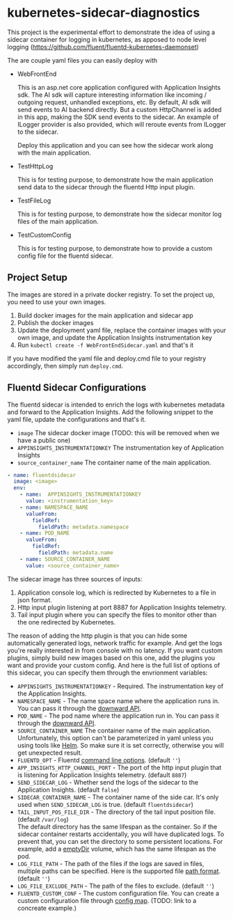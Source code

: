 # kubernetes-sidecar-diagnostics
This project is the experimental effort to demonstrate the idea of using a sidecar container for logging in kubernetes, as apposed to node level logging (https://github.com/fluent/fluentd-kubernetes-daemonset)

The are couple yaml files you can easily deploy with
* WebFrontEnd

  This is an asp.net core application configured with Application Insights sdk. The AI sdk will capture interesting information like incoming / outgoing request, unhandled exceptions, etc. By default, AI sdk will send events to AI backend directly. But a custom HttpChannel is added in this app, making the SDK send events to the sidecar. An example of ILogger provider is also provided, which will reroute events from ILogger to the sidecar.
  
  Deploy this application and you can see how the sidecar work along with the main application.

* TestHttpLog

  This is for testing purpose, to demonstrate how the main application send data to the sidecar through the fluentd Http input plugin.

* TestFileLog

  This is for testing purpose, to demonstrate how the sidecar monitor log files of the main application.

* TestCustomConfig

  This is for testing purpose, to demonstrate how to provide a custom config file for the fluentd sidecar.

## Project Setup
The images are stored in a private docker registry. To set the project up, you need to use your own images.
1. Build docker images for the main application and sidecar app
2. Publish the docker images
3. Update the deployment yaml file, replace the container images with your own image, and update the Application Insights instrumentation key
4. Run ```kubectl create -f WebFrontEndSidecar.yaml``` and that's it

If you have modified the yaml file and deploy.cmd file to your registry accordingly, then simply run ```deploy.cmd```.

## Fluentd Sidecar Configurations
The fluentd sidecar is intended to enrich the logs with kubernetes metadata and forward to the Application Insights. Add the following snippet to the yaml file, update the configurations and that's it.
* `image` The sidecar docker image (TODO: this will be removed when we have a public one)
* `APPINSIGHTS_INSTRUMENTATIONKEY` The instrumentation key of Application Insights
* `source_container_name` The container name of the main application.

``` yaml
- name: fluentdsidecar
  image: <image>
  env:
    - name:  APPINSIGHTS_INSTRUMENTATIONKEY
      value: <instrumentation_key>
    - name: NAMESPACE_NAME
      valueFrom:
        fieldRef:
          fieldPath: metadata.namespace
    - name: POD_NAME
      valueFrom:
        fieldRef:
          fieldPath: metadata.name
    - name: SOURCE_CONTAINER_NAME
      value: <source_container_name>
```

The sidecar image has three sources of inputs:  
1) Application console log, which is redirected by Kubernetes to a file in json format.
2) Http input plugin listening at port 8887 for Application Insights telemetry.
3) Tail input plugin where you can specify the files to monitor other than the one redirected by Kubernetes.

The reason of adding the http plugin is that you can hide some automatically generated logs, network traffic for example. And get the logs you're really interested in from console with no latency. If you want custom plugins, simply build new images based on this one, add the plugins you want and provide your custom config. And here is the full list of options of this sidecar, you can specify them through the envrionment variables:

* `APPINSIGHTS_INSTRUMENTATIONKEY` - Required. The instrumentation key of the Application Insights.
* `NAMESPACE_NAME` - The name space name where the application runs in. You can pass it through the [downward API](https://kubernetes.io/docs/tasks/inject-data-application/environment-variable-expose-pod-information/#the-downward-api).
* `POD_NAME` - The pod name where the application run in. You can pass it through the [downward API](https://kubernetes.io/docs/tasks/inject-data-application/environment-variable-expose-pod-information/#the-downward-api).
* `SOURCE_CONTAINER_NAME` The container name of the main application. Unfortunately, this option can't be parameterized in yaml unless you using tools like [Helm](https://helm.sh/). So make sure it is set correctly, otherwise you will get unexpected result.
* `FLUENTD_OPT` - Fluentd [command line options](https://docs.fluentd.org/v1.0/articles/command-line-option). (default `''`)
* `APP_INSIGHTS_HTTP_CHANNEL_PORT` - The port of the http input plugin that is listening for Application Insights telemetry. (default `8887`)
* `SEND_SIDECAR_LOG` - Whether send the logs of the sidecar to the Application Insights. (default `false`)
* `SIDECAR_CONTAINER_NAME` - The container name of the side car. It's only used when `SEND_SIDECAR_LOG` is true. (default `fluentdsidecar`)
* `TAIL_INPUT_POS_FILE_DIR` - The directory of the tail input position file. (default `/var/log`)  
The default directory has the same lifespan as the container. So if the sidecar container restarts accidentally, you will have duplicated logs. To prevent that, you can set the directory to some persistent locations. For example, add a [emptyDir](https://kubernetes.io/docs/concepts/storage/volumes/) volume, which has the same lifespan as the pod.
* `LOG_FILE_PATH` - The path of the files if the logs are saved in files, multiple paths can be specified. Here is the supported file [path format](https://docs.fluentd.org/v1.0/articles/in_tail#path). (default `''`)
* `LOG_FILE_EXCLUDE_PATH` - The path of the files to exclude. (default `''`)
* `FLUENTD_CUSTOM_CONF` - The custom configuration file. You can create a custom configuration file through [config map](https://kubernetes.io/docs/tasks/configure-pod-container/configure-pod-configmap/). (TODO: link to a concreate example.)
